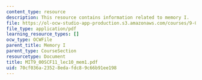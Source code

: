 ```yaml
---
content_type: resource
description: This resource contains information related to memory I.
file: https://ol-ocw-studio-app-production.s3.amazonaws.com/courses/9-00sc-introduction-to-psychology-fall-2011/70cf036a23528edafdc89c66b91ee198_MIT9_00SCF11_lec10_mem1.pdf
file_type: application/pdf
learning_resource_types: []
ocw_type: OCWFile
parent_title: Memory I
parent_type: CourseSection
resourcetype: Document
title: MIT9_00SCF11_lec10_mem1.pdf
uid: 70cf036a-2352-8eda-fdc8-9c66b91ee198
---
```

